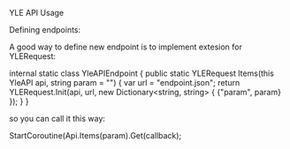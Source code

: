 YLE API Usage


Defining endpoints:


A good way to define new endpoint is to implement extesion for YLERequest:

internal static class YleAPIEndpoint
    {
        public static YLERequest Items(this YleAPI api, string param = "")
        {
            var url = "endpoint.json";
            return YLERequest.Init(api, url, new Dictionary<string, string>
            {
                {"param", param}
            });
        }
}

so you can call it this way:

StartCoroutine(Api.Items(param).Get(callback);
